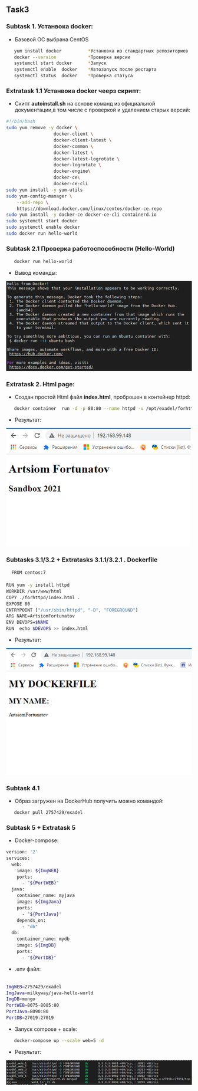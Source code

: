<!-- ABOUT THE PROJECT -->
## Task3
### Subtask 1. Устанвока docker:
* Базовой ОС выбрана CentOS
```sh
   yum install docker          *Установка из стандартных репозиториев 
   docker --version            *Проверка версии
   systemctl start docker      *Запуск 
   systemctl enable  docker    *Автозапуск после рестарта
   systemctl status  docker    *Проверка статуса
   ```
### Extratask 1.1 Устанвока docker чеерз скрипт:
* Скипт **autoinstall.sh** на основе команд из официальной документации,в том числе с проверкой и удалением старых версий:
```sh
#!/bin/bash
sudo yum remove -y docker \
                  docker-client \
                  docker-client-latest \
                  docker-common \
                  docker-latest \
                  docker-latest-logrotate \
                  docker-logrotate \
                  docker-engine\
                  docker-ce\
                  docker-ce-cli
sudo yum install -y yum-utils 
sudo yum-config-manager \
    --add-repo \
    https://download.docker.com/linux/centos/docker-ce.repo
sudo yum install -y docker-ce docker-ce-cli containerd.io 
sudo systemctl start docker
sudo systemctl enable docker
sudo docker run hello-world
   ```
### Subtask 2.1 Проверка работоспособности (Hello-World)
```sh
   docker run hello-world
   ```
* Вывод команды:

![](https://github.com/ArtsiomFortunatov/exadel_internship/blob/master/task3/image/HelloWorld.png)

### Extratask 2. Html page:
* Создан простой Html файл **index.html**, проброшен в контейнер httpd:
```sh
   docker container  run -d -p 80:80 --name httpd -v /opt/exadel/forhttpd/index.html:/usr/local/apache2/htdocs/index.html httpd
   ```
* Результат:

![](https://github.com/ArtsiomFortunatov/exadel_internship/blob/master/task3/image/ChangeHtml.png)

### Subtasks 3.1/3.2 + Extratasks 3.1.1/3.2.1 . Dockerfile

```sh
  FROM centos:7

RUN yum -y install httpd 
WORKDIR /var/www/html
COPY ./forhttpd/index.html .
EXPOSE 80
ENTRYPOINT ["/usr/sbin/httpd", "-D", "FOREGROUND"]
ARG NAME=ArtsiomFortunatov
ENV DEVOPS=$NAME
RUN  echo $DEVOPS >> index.html
   ```
* Результат:

![](https://github.com/ArtsiomFortunatov/exadel_internship/blob/master/task3/image/Dockerfile.png)

### Subtask 4.1
* Образ загружен на DockerHub получить можно командой:

```sh
   docker pull 2757429/exadel
   ```
### Subtask 5 + Extratask 5

* Docker-compose:
```sh
version: '2'
services:
  web:
    image: ${ImgWEB}
    ports:
      - "${PortWEB}"
  java:
    container_name: myjava
    image: ${ImgJava}
    ports:
      - "${PortJava}"
    depends_on:
      - "db"
  db:
    container_name: mydb
    image: ${ImgDB}
    ports:
      - "${PortDB}"
   ```

* .env файл:
```sh
  
ImgWEB=2757429/exadel
ImgJava=milkyway/java-hello-world
ImgDB=mongo
PortWEB=8075-8085:80
PortJava=8090:80  
PortDB=27019:27019
 ```
 
* Запуск compose + scale:
```sh
   docker-compose up --scale web=5 -d
   ```
* Результат:


![](https://github.com/ArtsiomFortunatov/exadel_internship/blob/master/task3/image/scale.png)